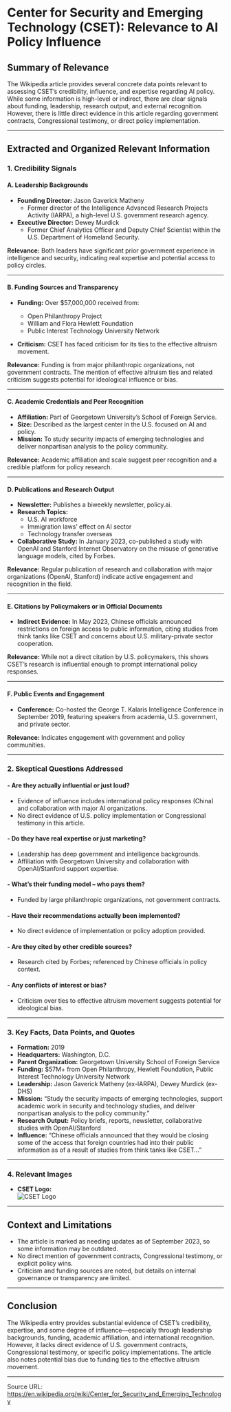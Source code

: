 # Center for Security and Emerging Technology (CSET): Relevance to AI Policy Influence

## Summary of Relevance

The Wikipedia article provides several concrete data points relevant to assessing CSET’s credibility, influence, and expertise regarding AI policy. While some information is high-level or indirect, there are clear signals about funding, leadership, research output, and external recognition. However, there is little direct evidence in this article regarding government contracts, Congressional testimony, or direct policy implementation.

---

## Extracted and Organized Relevant Information

### 1. **Credibility Signals**

#### A. **Leadership Backgrounds**
- **Founding Director:** Jason Gaverick Matheny
  - Former director of the Intelligence Advanced Research Projects Activity (IARPA), a high-level U.S. government research agency.
- **Executive Director:** Dewey Murdick
  - Former Chief Analytics Officer and Deputy Chief Scientist within the U.S. Department of Homeland Security.

**Relevance:** Both leaders have significant prior government experience in intelligence and security, indicating real expertise and potential access to policy circles.

---

#### B. **Funding Sources and Transparency**
- **Funding:** Over $57,000,000 received from:
  - Open Philanthropy Project
  - William and Flora Hewlett Foundation
  - Public Interest Technology University Network

- **Criticism:** CSET has faced criticism for its ties to the effective altruism movement.

**Relevance:** Funding is from major philanthropic organizations, not government contracts. The mention of effective altruism ties and related criticism suggests potential for ideological influence or bias.

---

#### C. **Academic Credentials and Peer Recognition**
- **Affiliation:** Part of Georgetown University’s School of Foreign Service.
- **Size:** Described as the largest center in the U.S. focused on AI and policy.
- **Mission:** To study security impacts of emerging technologies and deliver nonpartisan analysis to the policy community.

**Relevance:** Academic affiliation and scale suggest peer recognition and a credible platform for policy research.

---

#### D. **Publications and Research Output**
- **Newsletter:** Publishes a biweekly newsletter, policy.ai.
- **Research Topics:**
  - U.S. AI workforce
  - Immigration laws’ effect on AI sector
  - Technology transfer overseas
- **Collaborative Study:** In January 2023, co-published a study with OpenAI and Stanford Internet Observatory on the misuse of generative language models, cited by Forbes.

**Relevance:** Regular publication of research and collaboration with major organizations (OpenAI, Stanford) indicate active engagement and recognition in the field.

---

#### E. **Citations by Policymakers or in Official Documents**
- **Indirect Evidence:** In May 2023, Chinese officials announced restrictions on foreign access to public information, citing studies from think tanks like CSET and concerns about U.S. military-private sector cooperation.

**Relevance:** While not a direct citation by U.S. policymakers, this shows CSET’s research is influential enough to prompt international policy responses.

---

#### F. **Public Events and Engagement**
- **Conference:** Co-hosted the George T. Kalaris Intelligence Conference in September 2019, featuring speakers from academia, U.S. government, and private sector.

**Relevance:** Indicates engagement with government and policy communities.

---

### 2. **Skeptical Questions Addressed**

#### - **Are they actually influential or just loud?**
  - Evidence of influence includes international policy responses (China) and collaboration with major AI organizations.
  - No direct evidence of U.S. policy implementation or Congressional testimony in this article.

#### - **Do they have real expertise or just marketing?**
  - Leadership has deep government and intelligence backgrounds.
  - Affiliation with Georgetown University and collaboration with OpenAI/Stanford support expertise.

#### - **What’s their funding model – who pays them?**
  - Funded by large philanthropic organizations, not government contracts.

#### - **Have their recommendations actually been implemented?**
  - No direct evidence of implementation or policy adoption provided.

#### - **Are they cited by other credible sources?**
  - Research cited by Forbes; referenced by Chinese officials in policy context.

#### - **Any conflicts of interest or bias?**
  - Criticism over ties to effective altruism movement suggests potential for ideological bias.

---

### 3. **Key Facts, Data Points, and Quotes**

- **Formation:** 2019
- **Headquarters:** Washington, D.C.
- **Parent Organization:** Georgetown University School of Foreign Service
- **Funding:** $57M+ from Open Philanthropy, Hewlett Foundation, Public Interest Technology University Network
- **Leadership:** Jason Gaverick Matheny (ex-IARPA), Dewey Murdick (ex-DHS)
- **Mission:** “Study the security impacts of emerging technologies, support academic work in security and technology studies, and deliver nonpartisan analysis to the policy community.”
- **Research Output:** Policy briefs, reports, newsletter, collaborative studies with OpenAI/Stanford
- **Influence:** “Chinese officials announced that they would be closing some of the access that foreign countries had into their public information as of a result of studies from think tanks like CSET...”

---

### 4. **Relevant Images**

- **CSET Logo:**  
  ![CSET Logo](https://upload.wikimedia.org/wikipedia/en/thumb/f/fb/Center_for_Security_and_Emerging_Technology.png/500px-Center_for_Security_and_Emerging_Technology.png)

---

## Context and Limitations

- The article is marked as needing updates as of September 2023, so some information may be outdated.
- No direct mention of government contracts, Congressional testimony, or explicit policy wins.
- Criticism and funding sources are noted, but details on internal governance or transparency are limited.

---

## Conclusion

The Wikipedia entry provides substantial evidence of CSET’s credibility, expertise, and some degree of influence—especially through leadership backgrounds, funding, academic affiliation, and international recognition. However, it lacks direct evidence of U.S. government contracts, Congressional testimony, or specific policy implementations. The article also notes potential bias due to funding ties to the effective altruism movement.

---

Source URL: https://en.wikipedia.org/wiki/Center_for_Security_and_Emerging_Technology